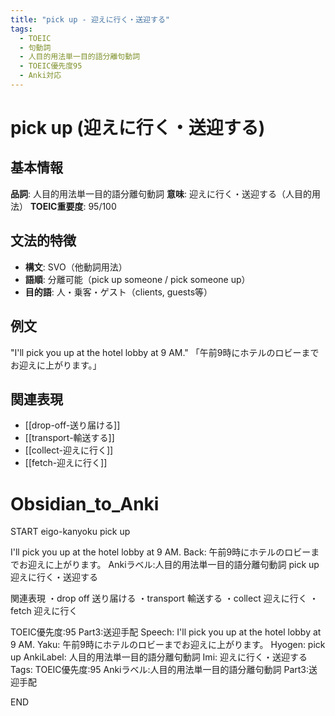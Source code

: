 ```yaml
---
title: "pick up - 迎えに行く・送迎する"
tags:
  - TOEIC
  - 句動詞
  - 人目的用法単一目的語分離句動詞
  - TOEIC優先度95
  - Anki対応
---
```


# pick up (迎えに行く・送迎する)

## 基本情報
**品詞**: 人目的用法単一目的語分離句動詞
**意味**: 迎えに行く・送迎する（人目的用法）
**TOEIC重要度**: 95/100

## 文法的特徴
- **構文**: SVO（他動詞用法）
- **語順**: 分離可能（pick up someone / pick someone up）
- **目的語**: 人・乗客・ゲスト（clients, guests等）

## 例文
"I'll pick you up at the hotel lobby at 9 AM."
「午前9時にホテルのロビーまでお迎えに上がります。」

## 関連表現
- [[drop-off-送り届ける]]
- [[transport-輸送する]]
- [[collect-迎えに行く]]
- [[fetch-迎えに行く]]

# Obsidian_to_Anki
START
eigo-kanyoku
pick up

I'll pick you up at the hotel lobby at 9 AM.
Back: 
午前9時にホテルのロビーまでお迎えに上がります。
Ankiラベル:人目的用法単一目的語分離句動詞
pick up
迎えに行く・送迎する

関連表現
・drop off 送り届ける
・transport 輸送する
・collect 迎えに行く
・fetch 迎えに行く

TOEIC優先度:95
Part3:送迎手配
Speech: I'll pick you up at the hotel lobby at 9 AM.
Yaku: 午前9時にホテルのロビーまでお迎えに上がります。
Hyogen: pick up
AnkiLabel: 人目的用法単一目的語分離句動詞
Imi: 迎えに行く・送迎する
Tags: TOEIC優先度:95 Ankiラベル:人目的用法単一目的語分離句動詞 Part3:送迎手配
<!--ID: 1753022730245-->
END 